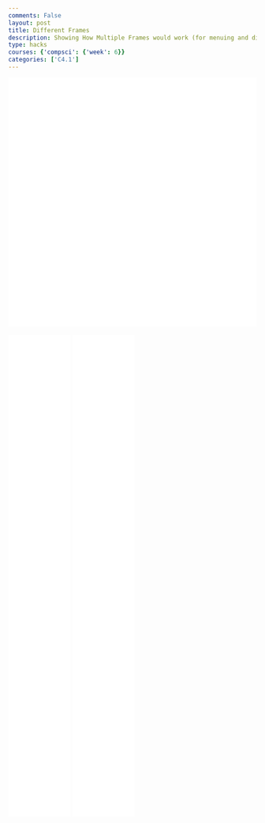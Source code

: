 ```yaml
---
comments: False
layout: post
title: Different Frames 
description: Showing How Multiple Frames would work (for menuing and different rooms)
type: hacks
courses: {'compsci': {'week': 6}}
categories: ['C4.1']
---
```

<style>
    .container{
        display:block;
        background-color:white;
    }
    .container2{
        width:25%;
        height:25%;
        display:inline-block;
        background-color:white;
    }
</style>
<canvas id="mainDisplay" class="container" height="500px" width="500px"></canvas>
<br>
<canvas id="subDisplay" class="container2" height="500px" width="500px"></canvas>
<canvas id="subDisplay1" class="container2" height="500px" width="500px"></canvas>


<script type="module">
//import needed modules
import Character from "/Group/myScripts/GameScripts/CharacterMovement.js";
import Object from "/Group/myScripts/GameScripts/CreateObject.js";
import light from "/Group/myScripts/GameScripts/Lights.js";
import {Display,subDisplay} from "/Group/myScripts/GameScripts/Displays.js"

//define canvas
var canvas = document.getElementById("mainDisplay");
var subCanvas = document.getElementById("subDisplay");
var subCanvas1 = document.getElementById("subDisplay1");

var hiddenCanvas = document.createElement("canvas");
hiddenCanvas.setAttribute("width","500px");
hiddenCanvas.setAttribute("height","500px");

//bind inputs to a controller
var myCharacter = new Character();
document.addEventListener("keydown",myCharacter.handleKeydown.bind(myCharacter));
document.addEventListener("keyup",myCharacter.handleKeyup.bind(myCharacter));

//create objects
    //main character
    var characterSpriteSheet = new Image();
    characterSpriteSheet.src = "/Group/images/Game/squidambient-sprite.png";
    var myCharacterObject = new Object("character", characterSpriteSheet,[190,175],[190,175],[250,500],4,1);

    //backgrounds
        //apartment background
        var redPixelSprite = new Image();
        redPixelSprite.src = "/Group/images/Game/redPixel.png"
        var redObject = new Object ("background1",redPixelSprite,[1,1],[100,500],[0,500],1,1);
        var redObject2 = new Object ("background3", redPixelSprite,[1,1],[100,500],[200,500],1,1);
        var redObject3 = new Object ("background5", redPixelSprite,[1,1],[100,500],[400,500],1,1);
        var whitePixelSprite = new Image();
        whitePixelSprite.src = "/Group/images/Game/whitePixel.png"
        var whiteObject = new Object ("background 2",whitePixelSprite,[1,1],[100,500],[100,500],1,1);
        var whiteObject2 = new Object ("background 4",whitePixelSprite,[1,1],[100,500],[300,500],1,1);
        //hallway

        //

    //lighting
    var lightingSprite = new Image();
    lightingSprite.src = "/Group/images/Game/ShadingV3.png";
    var lightObject = new Object("light",lightingSprite,[500,500],[500,500],[0,0],1,1);
    
    //neighbor

    //boxes

    //text

var subDisplay1 = new subDisplay(subCanvas,[redObject,whiteObject,redObject2,whiteObject2,redObject3]);
subDisplay1.OverrideScroll([0,0]);

var subDisplay2 = new subDisplay(subCanvas1,[myCharacterObject]);
subDisplay2.OverrideScroll([0,0]);

var MainDisplay = new Display(canvas,subDisplay1);


var bool = false
var currentFrame = 0;
var sec = 0;
var active = true; //set to false to stop all animation
var fps = 24;
function frame(){
    currentFrame = (currentFrame+1)%fps;
    if (currentFrame == 0){sec+=1};

    var pos = myCharacter.onFrame(fps); //update frame, and get position
    pos = [pos.x,500-pos.y]; //fix position
    myCharacterObject.OverridePosition(pos); //update character Position

    subDisplay2.draw(1); //update SubCanvas (without offset)

    MainDisplay.draw();

    if (sec % 5 ==0 && currentFrame == 0){
        if(bool==false){
            MainDisplay.setActiveDisplay(subDisplay1);
            bool = true;
        }
        else{
           MainDisplay.setActiveDisplay(subDisplay2);
            bool = false; 
        }
    }

setTimeout(function() {if(active == true){requestAnimationFrame(frame)}}, 1000 / fps);
}

window.addEventListener("load",function(){subDisplay1.draw(0).bind(subDisplay1)}) //wait for window to load then draw static canvas

frame(); //run frame


</script>